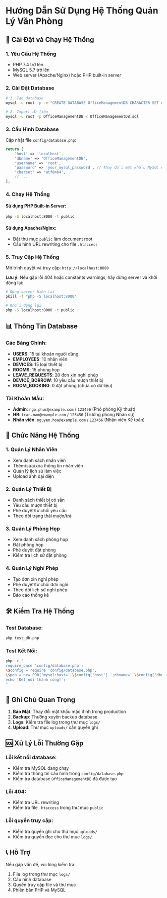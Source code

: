 # Hướng Dẫn Sử Dụng Hệ Thống Quản Lý Văn Phòng

## 🚀 Cài Đặt và Chạy Hệ Thống

### 1. Yêu Cầu Hệ Thống
- PHP 7.4 trở lên
- MySQL 5.7 trở lên
- Web server (Apache/Nginx) hoặc PHP built-in server

### 2. Cài Đặt Database
```bash
# 1. Tạo database
mysql -u root -p -e "CREATE DATABASE OfficeManagementDB CHARACTER SET utf8mb4 COLLATE utf8mb4_unicode_ci;"

# 2. Import dữ liệu
mysql -u root -p OfficeManagementDB < OfficeManagementDB.sql
```

### 3. Cấu Hình Database
Cập nhật file `config/database.php`:
```php
return [
    'host' => 'localhost',
    'dbname' => 'OfficeManagementDB',
    'username' => 'root',
    'password' => 'your_mysql_password', // Thay đổi mật khẩu MySQL của bạn
    'charset' => 'utf8mb4',
    // ...
];
```

### 4. Chạy Hệ Thống

#### Sử dụng PHP Built-in Server:
```bash
php -S localhost:8000 -t public
```

#### Sử dụng Apache/Nginx:
- Đặt thư mục `public` làm document root
- Cấu hình URL rewriting cho file `.htaccess`

### 5. Truy Cập Hệ Thống
Mở trình duyệt và truy cập: `http://localhost:8000`

**Lưu ý**: Nếu gặp lỗi 404 hoặc constants warnings, hãy dừng server và khởi động lại:
```bash
# Dừng server hiện tại
pkill -f "php -S localhost:8000"

# Khởi động lại
php -S localhost:8000 -t public
```

## 📊 Thông Tin Database

### Các Bảng Chính:
- **USERS**: 15 tài khoản người dùng
- **EMPLOYEES**: 10 nhân viên
- **DEVICES**: 15 loại thiết bị
- **ROOMS**: 15 phòng họp
- **LEAVE_REQUESTS**: 20 đơn xin nghỉ phép
- **DEVICE_BORROW**: 10 yêu cầu mượn thiết bị
- **ROOM_BOOKING**: 0 đặt phòng (chưa có dữ liệu)

### Tài Khoản Mẫu:
- **Admin**: `ngo.phuc@example.com` / `123456` (Phó phòng Kỹ thuật)
- **HR**: `tran.nam@example.com` / `123456` (Trưởng phòng Nhân sự)
- **Nhân viên**: `nguyen.hoa@example.com` / `123456` (Nhân viên Kế toán)

## 🔧 Chức Năng Hệ Thống

### 1. Quản Lý Nhân Viên
- Xem danh sách nhân viên
- Thêm/sửa/xóa thông tin nhân viên
- Quản lý lịch sử làm việc
- Upload ảnh đại diện

### 2. Quản Lý Thiết Bị
- Danh sách thiết bị có sẵn
- Yêu cầu mượn thiết bị
- Phê duyệt/từ chối yêu cầu
- Theo dõi trạng thái mượn/trả

### 3. Quản Lý Phòng Họp
- Xem danh sách phòng họp
- Đặt phòng họp
- Phê duyệt đặt phòng
- Kiểm tra lịch sử đặt phòng

### 4. Quản Lý Nghỉ Phép
- Tạo đơn xin nghỉ phép
- Phê duyệt/từ chối đơn nghỉ
- Theo dõi lịch sử nghỉ phép
- Báo cáo thống kê

## 🛠️ Kiểm Tra Hệ Thống

### Test Database:
```bash
php test_db.php
```

### Test Kết Nối:
```bash
php -r "
require_once 'config/database.php';
\$config = require 'config/database.php';
\$pdo = new PDO('mysql:host='.\$config['host'].';dbname='.\$config['dbname'], \$config['username'], \$config['password']);
echo 'Kết nối thành công!';
"
```

## 📝 Ghi Chú Quan Trọng

1. **Bảo Mật**: Thay đổi mật khẩu mặc định trong production
2. **Backup**: Thường xuyên backup database
3. **Logs**: Kiểm tra file log trong thư mục `logs/`
4. **Upload**: Thư mục `uploads/` cần quyền ghi

## 🆘 Xử Lý Lỗi Thường Gặp

### Lỗi kết nối database:
- Kiểm tra MySQL đang chạy
- Kiểm tra thông tin cấu hình trong `config/database.php`
- Kiểm tra database `OfficeManagementDB` đã được tạo

### Lỗi 404:
- Kiểm tra URL rewriting
- Kiểm tra file `.htaccess` trong thư mục `public`

### Lỗi quyền truy cập:
- Kiểm tra quyền ghi cho thư mục `uploads/`
- Kiểm tra quyền đọc cho thư mục `logs/`

## 📞 Hỗ Trợ

Nếu gặp vấn đề, vui lòng kiểm tra:
1. File log trong thư mục `logs/`
2. Cấu hình database
3. Quyền truy cập file và thư mục
4. Phiên bản PHP và MySQL

